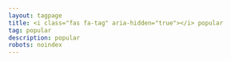 ```yaml
---
layout: tagpage
title: <i class="fas fa-tag" aria-hidden="true"></i> popular
tag: popular
description: popular
robots: noindex
---
```

